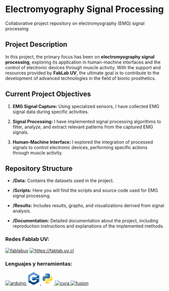 
# Electromyography Signal Processing

Collaborative project repository on electromyography (EMG) signal processing

## Project Description

In this project, the primary focus has been on **electromyography signal processing**, exploring its application in human-machine interfaces and the control of electronic devices through muscle activity. With the support and resources provided by **FabLab UV**, the ultimate goal is to contribute to the development of advanced technologies in the field of bionic prosthetics.

## Current Project Objectives

1. **EMG Signal Capture:** Using specialized sensors, I have collected EMG signal data during specific activities.
    
2. **Signal Processing:** I have implemented signal processing algorithms to filter, analyze, and extract relevant patterns from the captured EMG signals.
    
3. **Human-Machine Interface:** I explored the integration of processed signals to control electronic devices, performing specific actions through muscle activity.
    

## Repository Structure

- **/Data:** Contains the datasets used in the project.
    
- **/Scripts:** Here you will find the scripts and source code used for EMG signal processing.
    
- **/Results:** Includes results, graphs, and visualizations derived from signal analysis.
    
- **/Documentation:** Detailed documentation about the project, including reproduction instructions and explanations of the implemented methods.
    


<h3 align="left">Redes Fablab UV:</h3>
<p align="left">
<a href="https://instagram.com/fablabuv" target="blank"><img align="center" src="https://raw.githubusercontent.com/rahuldkjain/github-profile-readme-generator/master/src/images/icons/Social/instagram.svg" alt="fablabuv" height="30" width="40" /></a>
<a href="https://fablab.uv.cl" target="blank"><img align="center" src="https://raw.githubusercontent.com/rahuldkjain/github-profile-readme-generator/master/src/images/icons/Social/rss.svg" alt="https://fablab.uv.cl" height="30" width="40" /></a>
</p>

<h3 align="left">Lenguajes y herramientas:</h3>
<p align="left"> <a href="https://www.arduino.cc/" target="_blank" rel="noreferrer"> <img src="https://cdn.worldvectorlogo.com/logos/arduino-1.svg" alt="arduino" width="40" height="40"/> </a> <a href="https://www.w3schools.com/cpp/" target="_blank" rel="noreferrer"> <img src="https://raw.githubusercontent.com/devicons/devicon/master/icons/cplusplus/cplusplus-original.svg" alt="cplusplus" width="40" height="40"/> </a> <a href="https://www.python.org" target="_blank" rel="noreferrer"> <img src="https://raw.githubusercontent.com/devicons/devicon/master/icons/python/python-original.svg" alt="python" width="40" height="40"/> </a> 
<a href="https://ultimaker.com/software/ultimaker-cura/" target="_blank" rel="noreferrer"> <img src="https://upload.wikimedia.org/wikipedia/commons/thumb/9/9a/Ultimaker_cura.png/220px-Ultimaker_cura.png" alt="cura" width="40" height="40"/> </a> 
<a href="https://latinoamerica.autodesk.com/products/fusion-360/" target="_blank" rel="noreferrer"> <img src="https://i.redd.it/tsgbkrx6zcx61.png" alt="fusion" width="40" height="40"/> </a> 
</p>
